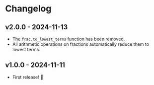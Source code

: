 # Changelog

## v2.0.0 - 2024-11-13

- The `frac.to_lowest_terms` function has been removed.
- All arithmetic operations on fractions automatically reduce them to lowest
  terms.

## v1.0.0 - 2024-11-11

- First release! 🎉
